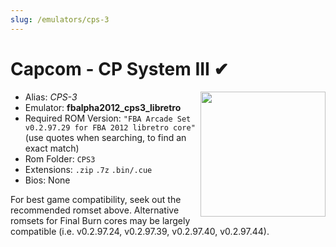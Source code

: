 ```yaml
---
slug: /emulators/cps-3
---
```



# Capcom - CP System III ✔

<img src="https://user-images.githubusercontent.com/98862735/190531748-f97734d3-96d2-45be-bf65-851bce509b77.png" align="right" width="200" />

- Alias: *CPS-3*
- Emulator: **fbalpha2012_cps3_libretro**
- Required ROM Version: `"FBA Arcade Set v0.2.97.29 for FBA 2012 libretro core"` (use quotes when searching, to find an exact match)
- Rom Folder: `CPS3`
- Extensions: `.zip` `.7z` `.bin/.cue`
- Bios: None

For best game compatibility, seek out the recommended romset above. Alternative romsets for Final Burn cores may be largely compatible (i.e. v0.2.97.24, v0.2.97.39, v0.2.97.40, v0.2.97.44).
